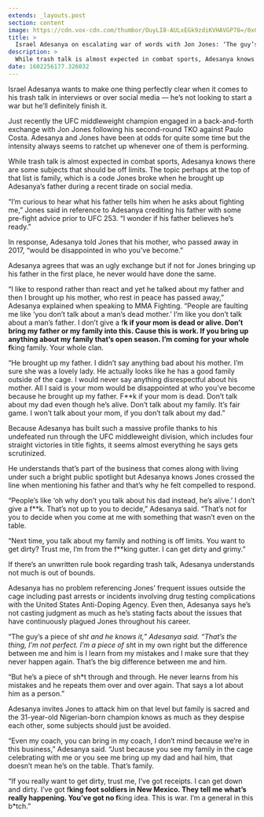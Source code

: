 ```yaml
--- 
extends: _layouts.post 
section: content 
image: https://cdn.vox-cdn.com/thumbor/OuyLI8-AULxEGk9zdiKVHAVGP78=/0x0:2880x1508/fit-in/1200x630/cdn.vox-cdn.com/uploads/chorus_asset/file/19776702/123_Israel_Adesanya_x_Yoel_Romero.jpg 
title: > 
  Israel Adesanya on escalating war of words with Jon Jones: ‘The guy’s a piece of sh*t and he knows it’ 
description: > 
  While trash talk is almost expected in combat sports, Adesanya knows there are some subjects that should be off limits.“People are faulting me like ‘you don’t talk about a man’s dead mother.’ I’m like you don’t talk about a man’s father.If you bring up anything about my family that’s open season.I can get dirty and grimy.”If there’s an unwritten rule book regarding trash talk, Adesanya understands not much is out of bounds.That’s family. 
date: 1602256177.326032 
--- 
```

Israel Adesanya wants to make one thing perfectly clear when it comes to his trash talk in interviews or over social media — he’s not looking to start a war but he’ll definitely finish it.

Just recently the UFC middleweight champion engaged in a back-and-forth exchange with Jon Jones following his second-round TKO against Paulo Costa. Adesanya and Jones have been at odds for quite some time but the intensity always seems to ratchet up whenever one of them is performing.

While trash talk is almost expected in combat sports, Adesanya knows there are some subjects that should be off limits. The topic perhaps at the top of that list is family, which is a code Jones broke when he brought up Adesanya’s father during a recent tirade on social media.

“I’m curious to hear what his father tells him when he asks about fighting me,” Jones said in reference to Adesanya crediting his father with some pre-fight advice prior to UFC 253. “I wonder if his father believes he’s ready.”

In response, Adesanya told Jones that his mother, who passed away in 2017, “would be disappointed in who you’ve become.”

Adesanya agrees that was an ugly exchange but if not for Jones bringing up his father in the first place, he never would have done the same.

“I like to respond rather than react and yet he talked about my father and then I brought up his mother, who rest in peace has passed away,” Adesanya explained when speaking to MMA Fighting. “People are faulting me like ‘you don’t talk about a man’s dead mother.’ I’m like you don’t talk about a man’s father. I don’t give a f**k if your mom is dead or alive. Don’t bring my father or my family into this. Cause this is work. If you bring up anything about my family that’s open season. I’m coming for your whole f**king family. Your whole clan.

“He brought up my father. I didn’t say anything bad about his mother. I’m sure she was a lovely lady. He actually looks like he has a good family outside of the cage. I would never say anything disrespectful about his mother. All I said is your mom would be disappointed at who you’ve become because he brought up my father. F**k if your mom is dead. Don’t talk about my dad even though he’s alive. Don’t talk about my family. It’s fair game. I won’t talk about your mom, if you don’t talk about my dad.”

Because Adesanya has built such a massive profile thanks to his undefeated run through the UFC middleweight division, which includes four straight victories in title fights, it seems almost everything he says gets scrutinized.

He understands that’s part of the business that comes along with living under such a bright public spotlight but Adesanya knows Jones crossed the line when mentioning his father and that’s why he felt compelled to respond.

“People’s like ‘oh why don’t you talk about his dad instead, he’s alive.’ I don’t give a f**k. That’s not up to you to decide,” Adesanya said. “That’s not for you to decide when you come at me with something that wasn’t even on the table.

“Next time, you talk about my family and nothing is off limits. You want to get dirty? Trust me, I’m from the f**king gutter. I can get dirty and grimy.”

If there’s an unwritten rule book regarding trash talk, Adesanya understands not much is out of bounds.

Adesanya has no problem referencing Jones’ frequent issues outside the cage including past arrests or incidents involving drug testing complications with the United States Anti-Doping Agency. Even then, Adesanya says he’s not casting judgment as much as he’s stating facts about the issues that have continuously plagued Jones throughout his career.

“The guy’s a piece of sh*t and he knows it,” Adesanya said. “That’s the thing, I’m not perfect. I’m a piece of sh*t in my own right but the difference between me and him is I learn from my mistakes and I make sure that they never happen again. That’s the big difference between me and him.

“But he’s a piece of sh*t through and through. He never learns from his mistakes and he repeats them over and over again. That says a lot about him as a person.”

Adesanya invites Jones to attack him on that level but family is sacred and the 31-year-old Nigerian-born champion knows as much as they despise each other, some subjects should just be avoided.

“Even my coach, you can bring in my coach, I don’t mind because we’re in this business,” Adesanya said. “Just because you see my family in the cage celebrating with me or you see me bring up my dad and hail him, that doesn’t mean he’s on the table. That’s family.

“If you really want to get dirty, trust me, I’ve got receipts. I can get down and dirty. I’ve got f**king foot soldiers in New Mexico. They tell me what’s really happening. You’ve got no f**king idea. This is war. I’m a general in this b*tch.”